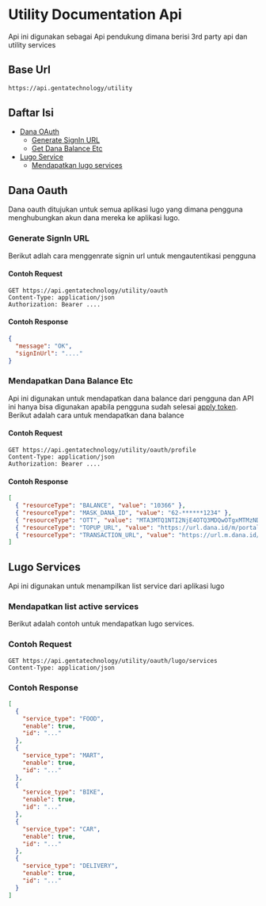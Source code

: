 # Utility Documentation Api

Api ini digunakan sebagai Api pendukung dimana berisi 3rd party api dan utility services

## Base Url

```bash
https://api.gentatechnology/utility
```

## Daftar Isi

- [Dana OAuth](#dana-oauth)
  - [Generate SignIn URL](#generate-signin-url)
  - [Get Dana Balance Etc](#get-dana-balance-etc)
- [Lugo Service](#lugo-services)
  - [Mendapatkan lugo services](#mendapatkan-list-active-services)

## Dana Oauth

Dana oauth ditujukan untuk semua aplikasi lugo yang dimana pengguna menghubungkan akun dana mereka ke aplikasi lugo.

### Generate SignIn URL

Berikut adlah cara menggenrate signin url untuk mengautentikasi pengguna

#### Contoh Request

```http
GET https://api.gentatechnology/utility/oauth
Content-Type: application/json
Authorization: Bearer ....
```

#### Contoh Response

```json
{
  "message": "OK",
  "signInUrl": "...."
}
```

### Mendapatkan Dana Balance Etc

Api ini digunakan untuk mendapatkan dana balance dari pengguna dan API ini hanya bisa digunakan apabila pengguna sudah selesai [apply token](#generate-signin-url). Berikut adalah cara untuk mendapatkan dana balance

#### Contoh Request

```http
GET https://api.gentatechnology/utility/oauth/profile
Content-Type: application/json
Authorization: Bearer ....
```

#### Contoh Response

```json
[
  { "resourceType": "BALANCE", "value": "10366" },
  { "resourceType": "MASK_DANA_ID", "value": "62-******1234" },
  { "resourceType": "OTT", "value": "MTA3MTQ1NTI2NjE4OTQ3MDQwOTgxMTMzNDg5MTcyMTY3M" },
  { "resourceType": "TOPUP_URL", "value": "https://url.dana.id/m/portal/topup" },
  { "resourceType": "TRANSACTION_URL", "value": "https://url.m.dana.id/m/ipg?sourcePlatform=IPG" }
]
```

## Lugo Services

Api ini digunakan untuk menampilkan list service dari aplikasi lugo

### Mendapatkan list active services

Berikut adalah contoh untuk mendapatkan lugo services.

### Contoh Request

```http
GET https://api.gentatechnology/utility/oauth/lugo/services
Content-Type: application/json
```

### Contoh Response

```json
[
  {
    "service_type": "FOOD",
    "enable": true,
    "id": "..."
  },
  {
    "service_type": "MART",
    "enable": true,
    "id": "..."
  },
  {
    "service_type": "BIKE",
    "enable": true,
    "id": "..."
  },
  {
    "service_type": "CAR",
    "enable": true,
    "id": "..."
  },
  {
    "service_type": "DELIVERY",
    "enable": true,
    "id": "..."
  }
]
```
